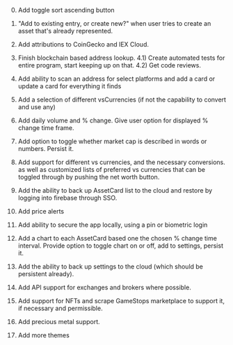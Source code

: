 0) Add toggle sort ascending button

2) "Add to existing entry, or create new?" when user tries to create an asset that's already represented.
3) Add attributions to CoinGecko and IEX Cloud.
4) Finish blockchain based address lookup.
4.1) Create automated tests for entire program, start keeping up on that.
4.2) Get code reviews.
5) Add ability to scan an address for select platforms and add a card or
update a card for everything it finds
6) Add a selection of different vsCurrencies (if not the capability to convert and use any)
7) Add daily volume and % change. Give user option for displayed % change
time frame.
8) Add option to toggle whether market cap is described in words or numbers. Persist it.
9) Add support for different vs currencies, and the necessary conversions.
as well as customized lists of preferred vs currencies that can be toggled
through by pushing the net worth button.
10) Add the ability to back up AssetCard list to the cloud and restore by
logging into firebase through SSO.
11) Add price alerts
12) Add ability to secure the app locally, using a pin or biometric login
13) Add a chart to each AssetCard based one the chosen % change time interval.
Provide option to toggle chart on or off, add to settings, persist it.
14) Add the ability to back up settings to the cloud (which should be
persistent already).
15) Add API support for exchanges and brokers where possible.
16) Add support for NFTs and scrape GameStops marketplace to support it,
if necessary and permissible.
17) Add precious metal support.
18) Add more themes